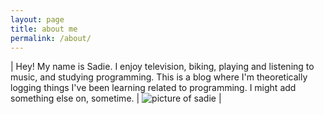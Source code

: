 ```yaml
---
layout: page
title: about me 
permalink: /about/
---
```



| Hey! My name is Sadie. I enjoy television, biking, playing and listening to music, and studying programming. This is a blog where I'm theoretically logging things I've been learning related to programming. I might add something else on, sometime. | ![picture of sadie](https://avatars1.githubusercontent.com/u/16748263?v=3&s=460) |
